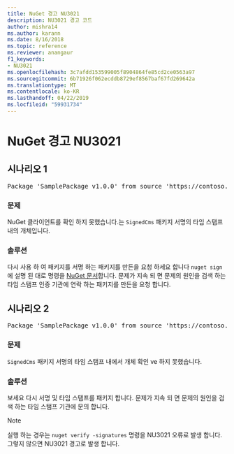 ```yaml
---
title: NuGet 경고 NU3021
description: NU3021 경고 코드
author: mishra14
ms.author: karann
ms.date: 8/16/2018
ms.topic: reference
ms.reviewer: anangaur
f1_keywords:
- NU3021
ms.openlocfilehash: 3c7afdd153599005f8904864fe85cd2ce0563a97
ms.sourcegitcommit: 6b71926f062ecddb8729ef8567baf67fd269642a
ms.translationtype: MT
ms.contentlocale: ko-KR
ms.lasthandoff: 04/22/2019
ms.locfileid: "59931734"
---
```

# <a name="nuget-warning-nu3021"></a>NuGet 경고 NU3021

## <a name="scenario-1"></a>시나리오 1

<pre>Package 'SamplePackage v1.0.0' from source 'https://contoso.com/index.json': The primary signature's timestamp signature validation failed.</pre>

### <a name="issue"></a>문제

NuGet 클라이언트를 확인 하지 못했습니다.는 `SignedCms` 패키지 서명의 타임 스탬프 내의 개체입니다.


### <a name="solution"></a>솔루션

다시 사용 하 여 패키지를 서명 하는 패키지를 만든을 요청 하세요 합니다 `nuget sign` 에 설명 된 대로 명령을 [NuGet 문서](https://docs.microsoft.com/en-us/nuget/create-packages/sign-a-package)합니다. 문제가 지속 되 면 문제의 원인을 검색 하는 타임 스탬프 인증 기관에 연락 하는 패키지를 만든을 요청 합니다.



## <a name="scenario-2"></a>시나리오 2

<pre>Package 'SamplePackage v1.0.0' from source 'https://contoso.com/index.json': The timestamp signature validation failed.</pre>

### <a name="issue"></a>문제

`SignedCms` 패키지 서명의 타임 스탬프 내에서 개체 확인 ve 하지 못했습니다.


### <a name="solution"></a>솔루션

보세요 다시 서명 및 타임 스탬프를 패키지 합니다. 문제가 지속 되 면 문제의 원인을 검색 하는 타임 스탬프 기관에 문의 합니다.


> [!Note]
> 실행 하는 경우는 `nuget verify -signatures` 명령을 NU3021 오류로 발생 합니다. 그렇지 않으면 NU3021 경고로 발생 합니다.